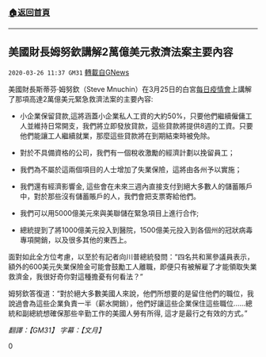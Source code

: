 ###  [:house:返回首頁](https://github.com/ourhimalayas/txt)
---

## 美國財長姆努欽講解2萬億美元救濟法案主要內容
`2020-03-26 11:37 GM31` [轉載自GNews](https://gnews.org/zh-hant/153493/)

美國財長斯蒂芬·姆努欽（Steve Mnuchin）在3月25日的白宮[每日疫情會](https://youtu.be/_Gc-ImTHyzU)上講解了那項高達2萬億美元緊急救濟法案的主要內容:

- 小企業保留貸款,這將涵蓋小企業私人工資的大約50%，只要他們繼續僱傭工人並維持日常開支，我們將立即發放貸款，這些貸款將提供8週的工資。只要他們能讓工人繼續就業，那麼這些貸款將在到期結束時被免除。


- 對於不具備資格的公司，我們有一個稅收激勵的經濟計劃以挽留員工；
- 我們為不屬於這兩個項目的人士增加了失業保險，這將由各州予以實施；


- 我們還有經濟影響金, 這些會在未來三週內直接支付到絕大多數人的儲蓄賬戶中，對於那些沒有儲蓄賬戶的人，我們會把支票寄給他們。
- 我們可以用5000億美元來與美聯儲在緊急項目上進行合作;
- 總統提到了將1000億美元投入到醫院，1500億美元投入到各個州的冠狀病毒專項開銷，以及很多其他的東西上。


面對如此全方位考慮，以至於有記者向川普總統發問：“四名共和黨參議員表示，額外的600美元失業保險金可能會鼓勵工人離職，即便只有被解雇了才能領取失業救濟金，我很好奇你對這種擔憂有何看法？”

姆努欽答復道：“對於絕大多數美國人來說，他們所想要的是留住他們的職位，我說過會為這些企業負責一半（薪水開銷），他們好讓這些企業保住這些職位……總統和副總統想確保那些辛勤工作的美國人勞有所得, 這才是最行之有效的方式。”

*翻譯：【GM31】 字幕：【文月】*

0
